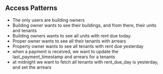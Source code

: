 ## Access Patterns

* The only users are building owners
* Building owner wants to see their buildings, and from there, their units and tenants
* Building owners wants to see all units with rent due today.
* Proper owner wants to see all their tenants with arrears
* Property owner wants to see all tenants with rent due yesterday
* when a payment is received, we want to update the last_payment_timestamp and arrears for a tenants
* at midnight we want to fetch all tenants with rent_due_day is yesterday, and set the arrears
